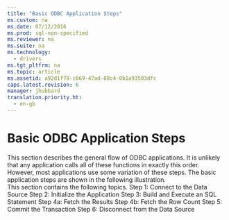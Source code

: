 ```yaml
---
title: "Basic ODBC Application Steps"
ms.custom: na
ms.date: 07/12/2016
ms.prod: sql-non-specified
ms.reviewer: na
ms.suite: na
ms.technology: 
  - drivers
ms.tgt_pltfrm: na
ms.topic: article
ms.assetid: a92d1f78-c669-47ad-88c4-0b1a93503dfc
caps.latest.revision: 6
manager: jhubbard
translation.priority.ht: 
  - en-gb
---
```

# Basic ODBC Application Steps
<?xml version="1.0" encoding="utf-8"?>
<developerWalkthroughDocument xmlns="http://ddue.schemas.microsoft.com/authoring/2003/5" xmlns:xlink="http://www.w3.org/1999/xlink" xmlns:xsi="http://www.w3.org/2001/XMLSchema-instance" xsi:schemaLocation="http://ddue.schemas.microsoft.com/authoring/2003/5 http://dduestorage.blob.core.windows.net/ddueschema/developer.xsd">
  <introduction>
    <para>This section describes the general flow of ODBC applications. It is unlikely that any application calls all of these functions in exactly this order. However, most applications use some variation of these steps. The basic application steps are shown in the following illustration.</para>
    <mediaLink>
      <image xlink:href="da14ed04-c9d9-4d8f-9b0e-25e0eb99fd3f" />
    </mediaLink>
  </introduction>
  <section>
    <content>
      <para>This section contains the following topics.  </para>
      <list class="bullet">
        <listItem>
          <para>
            <legacyLink xlink:href="84298664-4523-4149-b821-7b2e42c85281">Step 1: Connect to the Data Source</legacyLink>           </para>
        </listItem>
        <listItem>
          <para>
            <legacyLink xlink:href="23a7a230-ae2c-4a5e-9760-d2e17f92c389">Step 2: Initialize the Application</legacyLink>           </para>
        </listItem>
        <listItem>
          <para>
            <legacyLink xlink:href="133b8bd4-a3c8-4f7e-93c5-c05283c8e96f">Step 3: Build and Execute an SQL Statement</legacyLink>           </para>
        </listItem>
        <listItem>
          <para>
            <legacyLink xlink:href="77d30142-c774-473c-96fb-b364bb92ac60">Step 4a: Fetch the Results</legacyLink>           </para>
        </listItem>
        <listItem>
          <para>
            <legacyLink xlink:href="3af481b1-d694-446e-948d-e3a5edcad050">Step 4b: Fetch the Row Count</legacyLink>           </para>
        </listItem>
        <listItem>
          <para>
            <legacyLink xlink:href="311685e2-f7b5-4ddc-8020-59380cd2f035">Step 5: Commit the Transaction</legacyLink>           </para>
        </listItem>
        <listItem>
          <para>
            <legacyLink xlink:href="6ad759ba-4721-4d8f-9b26-de976d4fc1a0">Step 6: Disconnect from the Data Source</legacyLink>           </para>
        </listItem>
      </list>
    </content>
  </section>
  <relatedTopics />
</developerWalkthroughDocument>